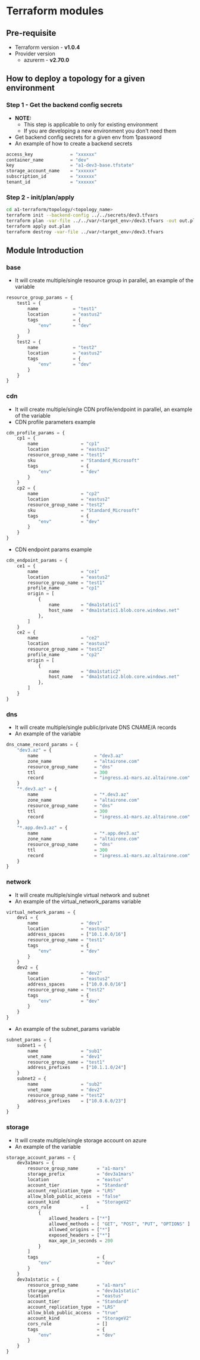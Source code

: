 # Terraform modules

## Pre-requisite

* Terraform version - **v1.0.4**
* Provider version
  * azurerm - **v2.70.0**

## How to deploy a topology for a given environment

### Step 1 - Get the backend config secrets

* **NOTE:**
  * This step is applicable to only for existing environment
  * If you are developing a new environment you don't need them
* Get backend config secrets for a given env from 1password
* An example of how to create a backend secrets

```tf
access_key              = "xxxxxx"
container_name          = "dev"
key                     = "a1-dev3-base.tfstate"
storage_account_name    = "xxxxxx"
subscription_id         = "xxxxxx"
tenant_id               = "xxxxxx"
```

### Step 2 - init/plan/apply

```bash
cd a1-terraform/topology/<topology_name>
terraform init --backend-config ../../secrets/dev3.tfvars
terraform plan -var-file ../../var/<target_env>/dev3.tfvars -out out.plan
terraform apply out.plan
terraform destroy -var-file ../var/<target_env>/dev3.tfvars
```

## Module Introduction

### base

* It will create multiple/single resource group in parallel, an example of the variable

```tf
resource_group_params = {
    test1 = {
        name             = "test1"
        location         = "eastus2"
        tags             = {
            "env"        = "dev" 
        }
    }
    test2 = {
        name             = "test2"
        location         = "eastus2"
        tags             = {
            "env"        = "dev" 
        }
    }
}
```

### cdn

* It will create multiple/single CDN profile/endpoint in parallel, an example of the variable
* CDN profile parameters example

```tf
cdn_profile_params = {
    cp1 = {
        name                = "cp1"
        location            = "eastus2"
        resource_group_name = "test1"
        sku                 = "Standard_Microsoft"
        tags                = {
            "env"           = "dev"
        }
    }
    cp2 = {
        name                = "cp2"
        location            = "eastus2"
        resource_group_name = "test2"
        sku                 = "Standard_Microsoft"
        tags                = {
            "env"           = "dev"
        }
    }
}
```

* CDN endpoint params example

```tf
cdn_endpoint_params = {
    ce1 = {
        name                = "ce1"
        location            = "eastus2"
        resource_group_name = "test1"
        profile_name        = "cp1"
        origin = [
            {
                name        = "dma1static1"
                host_name   = "dma1static1.blob.core.windows.net"
            },
        ]
    }
    ce2 = {
        name                = "ce2"
        location            = "eastus2"
        resource_group_name = "test2"
        profile_name        = "cp2"
        origin = [
            {
                name        = "dma1static2"
                host_name   = "dma1static2.blob.core.windows.net"
            },
        ]
    }
}
```

### dns

* It will create multiple/single public/private DNS CNAME/A records
* An example of the variable

```tf
dns_cname_record_params = {
    "dev3.az" = {
        name                     = "dev3.az"
        zone_name                = "altairone.com"
        resource_group_name      = "dns"
        ttl                      = 300
        record                   = "ingress.a1-mars.az.altairone.com"
    }
    "*.dev3.az" = {
        name                     = "*.dev3.az"
        zone_name                = "altairone.com"
        resource_group_name      = "dns"
        ttl                      = 300
        record                   = "ingress.a1-mars.az.altairone.com"
    }
    "*.app.dev3.az" = {
        name                     = "*.app.dev3.az"
        zone_name                = "altairone.com"
        resource_group_name      = "dns"
        ttl                      = 300
        record                   = "ingress.a1-mars.az.altairone.com"
    }
}
```

### network

* It will create multiple/single virtual network and subnet
* An example of the virtual_network_params variable

```tf
virtual_network_params = {
    dev1 = {
        name                = "dev1"
        location            = "eastus2"
        address_spaces      = ["10.1.0.0/16"]
        resource_group_name = "test1"
        tags                = {
            "env"           = "dev" 
        }
    }
    dev2 = {
        name                = "dev2"
        location            = "eastus2"
        address_spaces      = ["10.0.0.0/16"]
        resource_group_name = "test2"
        tags                = {
            "env"           = "dev" 
        }
    }
}
```

* An example of the subnet_params variable

```tf
subnet_params = {
    subnet1 = {
        name                = "sub1"
        vnet_name           = "dev1"
        resource_group_name = "test1"
        address_prefixes    = ["10.1.1.0/24"]
    }
    subnet2 = {
        name                = "sub2"
        vnet_name           = "dev2"
        resource_group_name = "test2"
        address_prefixes    = ["10.0.6.0/23"]
    }
}
```

### storage

* It will create multiple/single storage account on azure
* An example of the variable

```tf
storage_account_params = {
    dev3a1mars = {
        resource_group_name       = "a1-mars"
        storage_prefix            = "dev3a1mars"
        location                  = "eastus"
        account_tier              = "Standard"
        account_replication_type  = "LRS"
        allow_blob_public_access  = "false"
        account_kind              = "StorageV2"
        cors_rule           = [
            {
                allowed_headers = ["*"]
                allowed_methods = [ "GET", "POST", "PUT", "OPTIONS" ]
                allowed_origins = ["*"]
                exposed_headers = ["*"]
                max_age_in_seconds = 200
            }
        ]
        tags                      = {
            "env"                 = "dev"
        }
    }
    dev3a1static = {
        resource_group_name       = "a1-mars"
        storage_prefix            = "dev3a1static"
        location                  = "eastus"
        account_tier              = "Standard"
        account_replication_type  = "LRS"
        allow_blob_public_access  = "true"
        account_kind              = "StorageV2"
        cors_rule                 = []
        tags                      = {
            "env"                 = "dev"
        }
    }
}
```
